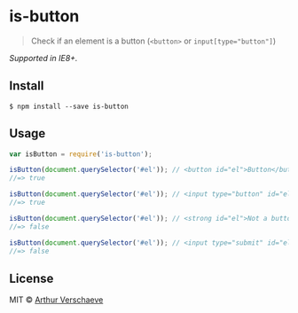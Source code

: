 # is-button

> Check if an element is a button (`<button>` or `input[type="button"]`)

*Supported in IE8+.*


## Install

```
$ npm install --save is-button
```


## Usage

```js
var isButton = require('is-button');

isButton(document.querySelector('#el')); // <button id="el">Button</button>
//=> true

isButton(document.querySelector('#el')); // <input type="button" id="el">
//=> true

isButton(document.querySelector('#el')); // <strong id="el">Not a button</strong>
//=> false

isButton(document.querySelector('#el')); // <input type="submit" id="el">
//=> false
```


## License

MIT © [Arthur Verschaeve](http://arthurverschaeve.be)
